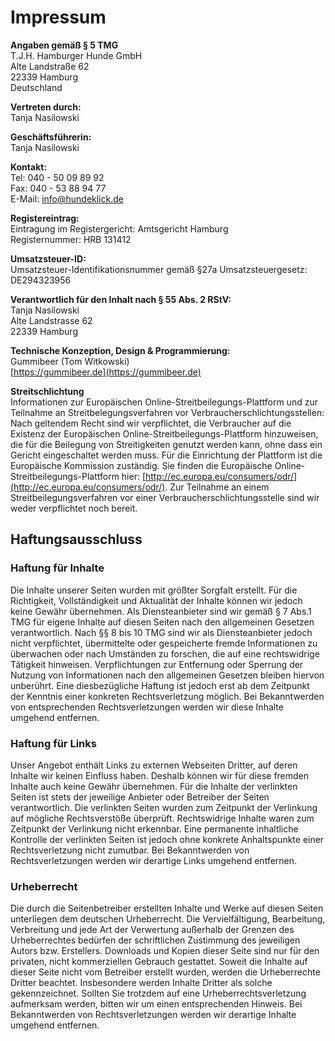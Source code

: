 # Impressum

**Angaben gemäß § 5 TMG**  
T.J.H. Hamburger Hunde GmbH  
Alte Landstraße 62  
22339 Hamburg  
Deutschland

**Vertreten durch:**  
Tanja Nasilowski

**Geschäftsführerin:**  
Tanja Nasilowski

**Kontakt:**  
Tel: 040 - 50 09 89 92  
Fax: 040 - 53 88 94 77  
E-Mail: info@hundeklick.de

**Registereintrag:**  
Eintragung im Registergericht: Amtsgericht Hamburg  
Registernummer: HRB 131412

**Umsatzsteuer-ID:**   
Umsatzsteuer-Identifikationsnummer gemäß §27a Umsatzsteuergesetz: DE294323956

**Verantwortlich für den Inhalt nach § 55 Abs. 2 RStV:**  
Tanja Nasilowski  
Alte Landstrasse 62  
22339 Hamburg

**Technische Konzeption, Design & Programmierung:**  
Gummibeer (Tom Witkowski)  
[https://gummibeer.de](https://gummibeer.de)

**Streitschlichtung**  
Informationen zur Europäischen Online-Streitbeilegungs-Plattform und zur Teilnahme an Streitbelegungsverfahren vor Verbraucherschlichtungsstellen: Nach geltendem Recht sind wir verpflichtet, die Verbraucher auf die Existenz der Europäischen Online-Streitbeilegungs-Plattform hinzuweisen, die für die Beilegung von Streitigkeiten genutzt werden kann, ohne dass ein Gericht eingeschaltet werden muss. Für die Einrichtung der Plattform ist die Europäische Kommission zuständig. Sie finden die Europäische Online-Streitbeilegungs-Plattform hier: [http://ec.europa.eu/consumers/odr/](http://ec.europa.eu/consumers/odr/). Zur Teilnahme an einem Streitbeilegungsverfahren vor einer Verbraucherschlichtungsstelle sind wir weder verpflichtet noch bereit.

## Haftungsausschluss

### Haftung für Inhalte

Die Inhalte unserer Seiten wurden mit größter Sorgfalt erstellt. Für die Richtigkeit, Vollständigkeit und Aktualität der Inhalte können wir jedoch keine Gewähr übernehmen. Als Diensteanbieter sind wir gemäß § 7 Abs.1 TMG für eigene Inhalte auf diesen Seiten nach den allgemeinen Gesetzen verantwortlich. Nach §§ 8 bis 10 TMG sind wir als Diensteanbieter jedoch nicht verpflichtet, übermittelte oder gespeicherte fremde Informationen zu überwachen oder nach Umständen zu forschen, die auf eine rechtswidrige Tätigkeit hinweisen. Verpflichtungen zur Entfernung oder Sperrung der Nutzung von Informationen nach den allgemeinen Gesetzen bleiben hiervon unberührt. Eine diesbezügliche Haftung ist jedoch erst ab dem Zeitpunkt der Kenntnis einer konkreten Rechtsverletzung möglich. Bei Bekanntwerden von entsprechenden Rechtsverletzungen werden wir diese Inhalte umgehend entfernen.

### Haftung für Links

Unser Angebot enthält Links zu externen Webseiten Dritter, auf deren Inhalte wir keinen Einfluss haben. Deshalb können wir für diese fremden Inhalte auch keine Gewähr übernehmen. Für die Inhalte der verlinkten Seiten ist stets der jeweilige Anbieter oder Betreiber der Seiten verantwortlich. Die verlinkten Seiten wurden zum Zeitpunkt der Verlinkung auf mögliche Rechtsverstöße überprüft. Rechtswidrige Inhalte waren zum Zeitpunkt der Verlinkung nicht erkennbar. Eine permanente inhaltliche Kontrolle der verlinkten Seiten ist jedoch ohne konkrete Anhaltspunkte einer Rechtsverletzung nicht zumutbar. Bei Bekanntwerden von Rechtsverletzungen werden wir derartige Links umgehend entfernen.

### Urheberrecht

Die durch die Seitenbetreiber erstellten Inhalte und Werke auf diesen Seiten unterliegen dem deutschen Urheberrecht. Die Vervielfältigung, Bearbeitung, Verbreitung und jede Art der Verwertung außerhalb der Grenzen des Urheberrechtes bedürfen der schriftlichen Zustimmung des jeweiligen Autors bzw. Erstellers. Downloads und Kopien dieser Seite sind nur für den privaten, nicht kommerziellen Gebrauch gestattet. Soweit die Inhalte auf dieser Seite nicht vom Betreiber erstellt wurden, werden die Urheberrechte Dritter beachtet. Insbesondere werden Inhalte Dritter als solche gekennzeichnet. Sollten Sie trotzdem auf eine Urheberrechtsverletzung aufmerksam werden, bitten wir um einen entsprechenden Hinweis. Bei Bekanntwerden von Rechtsverletzungen werden wir derartige Inhalte umgehend entfernen.

